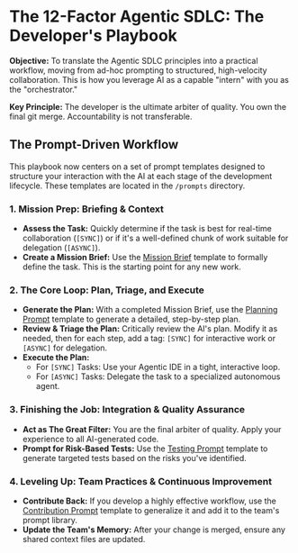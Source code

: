 # The 12-Factor Agentic SDLC: The Developer's Playbook

**Objective:** To translate the Agentic SDLC principles into a practical workflow, moving from ad-hoc prompting to structured, high-velocity collaboration. This is how you leverage AI as a capable "intern" with you as the "orchestrator."

**Key Principle:** The developer is the ultimate arbiter of quality. You own the final git merge. Accountability is not transferable.

## The Prompt-Driven Workflow

This playbook now centers on a set of prompt templates designed to structure your interaction with the AI at each stage of the development lifecycle. These templates are located in the `/prompts` directory.

### 1. Mission Prep: Briefing & Context

- **Assess the Task:** Quickly determine if the task is best for real-time collaboration (`[SYNC]`) or if it's a well-defined chunk of work suitable for delegation (`[ASYNC]`).
- **Create a Mission Brief:** Use the [Mission Brief](prompts/mission-brief.html) template to formally define the task. This is the starting point for any new work.

### 2. The Core Loop: Plan, Triage, and Execute

- **Generate the Plan:** With a completed Mission Brief, use the [Planning Prompt](prompts/planning.html) template to generate a detailed, step-by-step plan.
- **Review & Triage the Plan:** Critically review the AI's plan. Modify it as needed, then for each step, add a tag: `[SYNC]` for interactive work or `[ASYNC]` for delegation.
- **Execute the Plan:**
    - For `[SYNC]` Tasks: Use your Agentic IDE in a tight, interactive loop.
    - For `[ASYNC]` Tasks: Delegate the task to a specialized autonomous agent.

### 3. Finishing the Job: Integration & Quality Assurance

- **Act as The Great Filter:** You are the final arbiter of quality. Apply your experience to all AI-generated code.
- **Prompt for Risk-Based Tests:** Use the [Testing Prompt](prompts/testing.html) template to generate targeted tests based on the risks you've identified.

### 4. Leveling Up: Team Practices & Continuous Improvement

- **Contribute Back:** If you develop a highly effective workflow, use the [Contribution Prompt](prompts/contribution.html) template to generalize it and add it to the team's prompt library.
- **Update the Team's Memory:** After your change is merged, ensure any shared context files are updated.